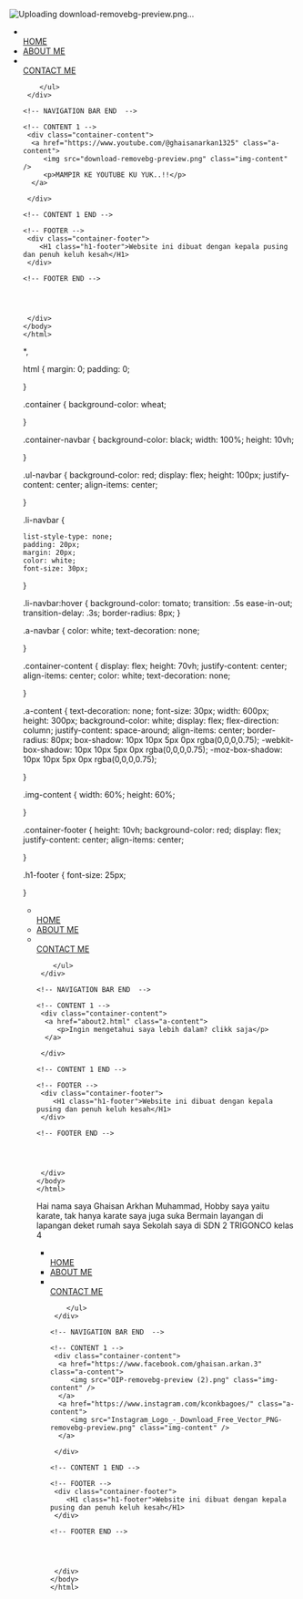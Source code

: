 
![Uploading download-removebg-preview.png…]()

</html><html>
    <head>
      <title>Website Saya</title>  
      <link rel="stylesheet" href="style.css"/>
    </head>
    <body>
      <div class="container">
    <!-- NAVIGATION BAR -->
     <div class="countainer-navbar">
        <ul class="ul-navbar">
            <li class="li-navbar"></li>
            <a href="#" class="a-navbar">HOME</a>
            <li class="li-navbar">
               <a href="about.html" class="a-navbar">ABOUT ME</a>
            </li>
            <li class="li-navbar"></li>
            <a href="contact.html" class="a-navbar">CONTACT ME</a>

        </ul>
     </div>

    <!-- NAVIGATION BAR END  -->

    <!-- CONTENT 1 -->
     <div class="container-content">
      <a href="https://www.youtube.com/@ghaisanarkan1325" class="a-content">
         <img src="download-removebg-preview.png" class="img-content" />
         <p>MAMPIR KE YOUTUBE KU YUK..!!</p>
      </a>
        
     </div>

    <!-- CONTENT 1 END -->

    <!-- FOOTER -->
     <div class="container-footer">
        <H1 class="h1-footer">Website ini dibuat dengan kepala pusing dan penuh keluh kesah</H1>
     </div>

    <!-- FOOTER END -->




     </div>
    </body>
    </html>
*,

html {
    margin: 0;
    padding: 0;

}



.container {
    background-color: wheat;
    


}


.container-navbar {
    background-color: black;
    width: 100%;
    height: 10vh;

    


}

.ul-navbar {
    background-color: red;
    display: flex;
    height: 100px; 
    justify-content: center;
    align-items: center;

}


.li-navbar {
    
    list-style-type: none;
    padding: 20px;
    margin: 20px;
    color: white;  
    font-size: 30px;
}


.li-navbar:hover {
    background-color: tomato;
    transition: .5s ease-in-out;
    transition-delay: .3s;
    border-radius: 8px;
}

.a-navbar {
    color: white;
    text-decoration: none;

}


.container-content {
    display: flex;
    height: 70vh;
    justify-content: center;
    align-items: center;
    color: white;
    text-decoration: none;


}

.a-content {
    text-decoration: none;
    font-size: 30px;
    width: 600px;
    height: 300px;
    background-color: white;
    display: flex;
    flex-direction:  column;
    justify-content: space-around;
    align-items: center;
    border-radius: 80px;
    box-shadow: 10px 10px 5px 0px rgba(0,0,0,0.75);
    -webkit-box-shadow: 10px 10px 5px 0px rgba(0,0,0,0.75);
    -moz-box-shadow: 10px 10px 5px 0px rgba(0,0,0,0.75);


    

}

.img-content {
    width: 60%;
    height: 60%;

}

.container-footer {
    height: 10vh;
    background-color: red;
    display: flex;
    justify-content: center;
    align-items: center;


}

.h1-footer {
    font-size: 25px;

}


</html><html>
    <head>
      <title>ABOUT ME</title>  
      <link rel="stylesheet" href="style.css"/>
    </head>
    <body>
      <div class="container">
    <!-- NAVIGATION BAR -->
     <div class="countainer-navbar">
        <ul class="ul-navbar">
            <li class="li-navbar"></li>
            <a href="Index.html" class="a-navbar">HOME</a>
            <li class="li-navbar">
               <a href="about.html" class="a-navbar">ABOUT ME</a>
            </li>
            <li class="li-navbar"></li>
            <a href="contact.html" class="a-navbar">CONTACT ME</a>

        </ul>
     </div>

    <!-- NAVIGATION BAR END  -->

    <!-- CONTENT 1 -->
     <div class="container-content">
      <a href="about2.html" class="a-content">
         <p>Ingin mengetahui saya lebih dalam? clikk saja</p>
      </a>
        
     </div>

    <!-- CONTENT 1 END -->

    <!-- FOOTER -->
     <div class="container-footer">
        <H1 class="h1-footer">Website ini dibuat dengan kepala pusing dan penuh keluh kesah</H1>
     </div>

    <!-- FOOTER END -->




     </div>
    </body>
    </html>
Hai nama saya Ghaisan Arkhan Muhammad, Hobby saya yaitu karate, tak hanya karate saya juga suka
Bermain layangan di lapangan deket rumah saya 
Sekolah saya di SDN 2 TRIGONCO kelas 4

</html><html>
    <head>
      <title>CONTACT</title>  
      <link rel="stylesheet" href="style.css"/>
    </head>
    <body>
      <div class="container">
    <!-- NAVIGATION BAR -->
     <div class="countainer-navbar">
        <ul class="ul-navbar">
            <li class="li-navbar"></li>
            <a href="Index.html" class="a-navbar">HOME</a>
            <li class="li-navbar">
               <a href="about.html" class="a-navbar">ABOUT ME</a>
            </li>
            <li class="li-navbar"></li>
            <a href="contact.html" class="a-navbar">CONTACT ME</a>

        </ul>
     </div>

    <!-- NAVIGATION BAR END  -->

    <!-- CONTENT 1 -->
     <div class="container-content">
      <a href="https://www.facebook.com/ghaisan.arkan.3" class="a-content">
         <img src="OIP-removebg-preview (2).png" class="img-content" />
      </a>
      <a href="https://www.instagram.com/kconkbagoes/" class="a-content">
         <img src="Instagram_Logo_-_Download_Free_Vector_PNG-removebg-preview.png" class="img-content" />
      </a>
        
     </div>

    <!-- CONTENT 1 END -->

    <!-- FOOTER -->
     <div class="container-footer">
        <H1 class="h1-footer">Website ini dibuat dengan kepala pusing dan penuh keluh kesah</H1>
     </div>

    <!-- FOOTER END -->




     </div>
    </body>
    </html>
